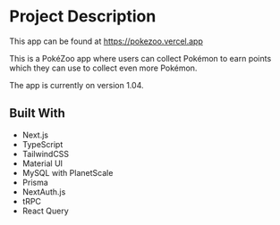 # Project Description

This app can be found at https://pokezoo.vercel.app

This is a PokéZoo app where users can collect Pokémon to earn points which they can use to collect even more Pokémon.

The app is currently on version 1.04.

## Built With

- Next.js
- TypeScript
- TailwindCSS
- Material UI
- MySQL with PlanetScale
- Prisma
- NextAuth.js
- tRPC
- React Query
